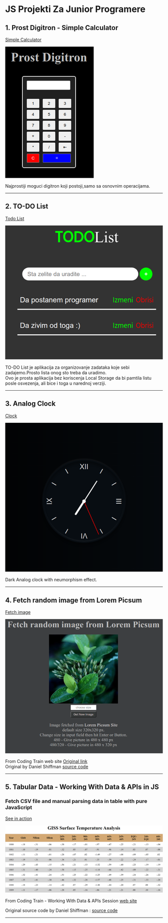 # JS Projekti Za Junior Programere
## 1. Prost Digitron - Simple Calculator
[Simple Calculator](https://milan-micic.github.io/js-juniors/SimpleDigitron/simpleCalculator.html "Simple Calculator")  

[![simple calculator image][1]][2]

[1]: docs/img/SimpleCalculator.png
[2]: https://milan-micic.github.io/js-juniors/SimpleDigitron/simpleCalculator.html

Najprostiji moguci digitron koji postoji,samo sa osnovnim operacijama.  

---

## 2. TO-DO List
[Todo List](https://milan-micic.github.io/js-juniors/todoList "TODO List")  

[![todo list app image][3]][4]

[3]: docs/img/todolist.png
[4]: https://milan-micic.github.io/js-juniors/todoList  

TO-DO List je aplikacija za organizovanje zadataka koje sebi zadajemo.Prosto lista onog sto treba da uradimo.  
Ovo je prosta aplikacija bez koriscenja Local Storage da bi pamtila listu posle osvezenja, ali bice i toga u narednoj verziji.

---

## 3. Analog Clock
[Clock](https://milan-micic.github.io/js-juniors/clock)  

[![clock app image][5]][6]

[5]: docs/img/clock.png
[6]: https://milan-micic.github.io/js-juniors/clock  

Dark Analog clock with neumorphism effect.  

---

## 4. Fetch random image from Lorem Picsum

[Fetch image](https://milan-micic.github.io/js-juniors/fetchImg/)  

[![Fetch Image Picture][7]][8]  



From Coding Train web site [Original link](https://thecodingtrain.com/Courses/data-and-apis/1.1-fetch.html)  
Original by Daniel Shiffman [source code](https://github.com/CodingTrain/Intro-to-Data-APIs-JS/tree/source/module1/01_fetch_image)  

[7]: docs/img/lorempicsum.png  
[8]: https://milan-micic.github.io/js-juniors/fetchImg/  

---

## 5. Tabular Data - Working With Data & APIs in JS
### Fetch CSV file and manual parsing data in table with pure JavaScript

[See in action](https://milan-micic.github.io/js-juniors/parsingCSV/)  

[![picture][9]][10]  

From Coding Train - Working With Data & APIs Session [web site](https://thecodingtrain.com/Courses/data-and-apis/1.2-tabular-data.html)  

Original source code by Daniel Shiffman : [source code](https://github.com/CodingTrain/Intro-to-Data-APIs-JS/tree/source/module1/02_fetch_csv)  

[9]: docs/img/csv.png
[10]: https://milan-micic.github.io/js-juniors/parsingCSV/

---